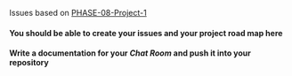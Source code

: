 Issues based on [PHASE-08-Project-1](08-Project-1.md)

#### You should be able to create your issues and your project road map here

#### Write a documentation for your *Chat Room* and push it into your repository